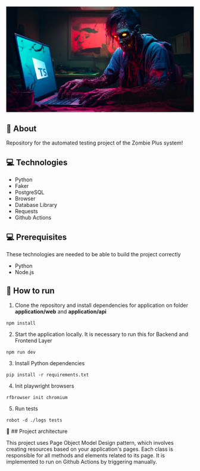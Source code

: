 ![poster](https://raw.githubusercontent.com/qaxperience/thumbnails/main/playwright-zombie.png)

## 🤘 About

Repository for the automated testing project of the Zombie Plus system! 

## 💻 Technologies
- Python 
- Faker
- PostgreSQL
- Browser
- Database Library
- Requests
- Github Actions

## 💻 Prerequisites
These technologies are needed to be able to build the project correctly 
- Python
- Node.js

## 🤖 How to run

1. Clone the repository and install dependencies for application on folder **application/web** and **application/api**
```
npm install
```

2. Start the application locally. It is necessary to run this for Backend and Frontend Layer
```
npm run dev
```

3. Install Python dependencies
```
pip install -r requirements.txt
```

4. Init playwright browsers
```
rfbrowser init chromium
```

5. Run tests
```
robot -d ./logs tests
```

🤖 ## Project architecture

This project uses Page Object Model Design pattern, which involves creating resources based on your application's pages. Each class is responsible for all methods and elements related to its page.
It is implemented to run on Github Actions by triggering manually.
